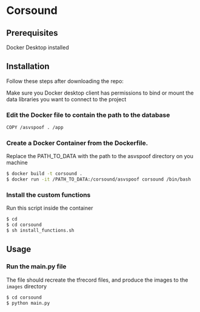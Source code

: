 # Corsound

## Prerequisites 
Docker Desktop installed

## Installation

Follow these steps after downloading the repo:

Make sure you Docker desktop client has permissions to bind or mount the data libraries you want to connect to the project


### Edit the Docker file to contain the path to the database 
````bash
COPY /asvspoof . /app
````
### Create a Docker Container from the Dockerfile. 
Replace the PATH_TO_DATA with the path to the asvspoof directory on you machine
````bash
$ docker build -t corsound .
$ docker run -it /PATH_TO_DATA:/corsound/asvspoof corsound /bin/bash    
````
### Install the custom functions 
Run this script inside the container
````bash
$ cd
$ cd corsound
$ sh install_functions.sh
````

## Usage
### Run the main.py file
The file should recreate the tfrecord files, and produce the images to the `images` directory
````bash
$ cd corsound
$ python main.py
````

